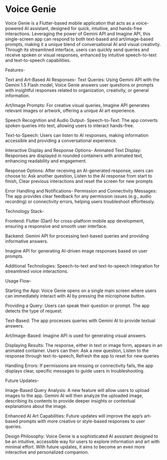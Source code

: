 # Voice Genie
Voice Genie is a Flutter-based mobile application that acts as a voice-powered AI assistant, designed for quick, intuitive, and hands-free interactions. Leveraging the power of Gemini API and Imagine API, this single-screen app can respond to both text-based and art/image-based prompts, making it a unique blend of conversational AI and visual creativity. Through its streamlined interface, users can quickly send queries and receive spoken or visual responses, enhanced by intuitive speech-to-text and text-to-speech capabilities.

Features-

Text and Art-Based AI Responses-
Text Queries: Using Gemini API with the Gemini 1.5 Flash model, Voice Genie answers user questions or prompts with insightful responses related to organization, creativity, or general information.

Art/Image Prompts: For creative visual queries, Imagine API generates relevant images or artwork, offering a unique AI art experience.

Speech Recognition and Audio Output-
Speech-to-Text: The app converts spoken queries into text, allowing users to interact hands-free.

Text-to-Speech: Users can listen to AI responses, making information accessible and providing a conversational experience.

Interactive Display and Response Options-
Animated Text Display: Responses are displayed in rounded containers with animated text, enhancing readability and engagement.

Response Options: After receiving an AI-generated response, users can choose to:
Ask another question,
Listen to the AI response from start to finish,
Clear previous interactions and reset the screen for new prompts

Error Handling and Notifications-
Permission and Connectivity Messages: The app provides clear feedback for any permission issues (e.g., audio recording) or connectivity errors, helping users troubleshoot effortlessly.

Technology Stack-

Frontend: Flutter (Dart) for cross-platform mobile app development, ensuring a responsive and smooth user interface.

Backend: Gemini API for processing text-based queries and providing informative answers.

Imagine API for generating AI-driven image responses based on user prompts.

Additional Technologies: Speech-to-text and text-to-speech integration for streamlined voice interactions.

Usage Flow-

Starting the App: Voice Genie opens on a single main screen where users can immediately interact with AI by pressing the microphone button.

Providing a Query: Users can speak their question or prompt. The app detects the type of request:

Text-Based: The app processes queries with Gemini AI to provide textual answers.

Art/Image-Based: Imagine API is used for generating visual answers.

Displaying Results: The response, either in text or image form, appears in an animated container. Users can then:
Ask a new question,
Listen to the response through text-to-speech,
Refresh the app to reset for new queries

Handling Errors: If permissions are missing or connectivity fails, the app displays clear, specific messages to guide users in troubleshooting.

Future Updates-

Image-Based Query Analysis: A new feature will allow users to upload images to the app. Gemini AI will then analyze the uploaded image, describing its contents to provide deeper insights or contextual explanations about the image.

Enhanced AI Art Capabilities: Future updates will improve the app’s art-based prompts with more creative or style-based responses to user queries.

Design Philosophy:
Voice Genie is a sophisticated AI assistant designed to be an intuitive, accessible way for users to explore information and art with minimal effort. With future updates, it aims to become an even more interactive and personalized companion.
